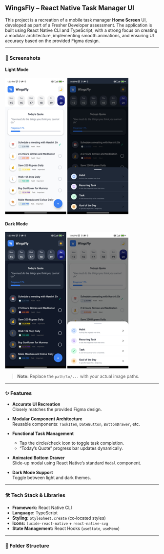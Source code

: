 ## WingsFly – React Native Task Manager UI

This project is a recreation of a mobile task manager **Home Screen** UI, developed as part of a Fresher Developer assessment. The application is built using React Native CLI and TypeScript, with a strong focus on creating a modular architecture, implementing smooth animations, and ensuring UI accuracy based on the provided Figma design.

---

### 📸 Screenshots

#### Light Mode  
<img src="assets/lightThemeSS.jpg" width="200" alt="Home Screen (Light)" />
<img src="assets/bottomDrawerSS.jpg" width="200" alt="Bottom Drawer (Light)" />


#### Dark Mode  
<img src="assets/darkThemeSS.jpg" width="200" alt="Home Screen (Dark)" />
<img src="assets/darkThemeBottomDrawerSS.jpg" width="200" alt="Bottom Drawer (Dark)" />


> **Note:** Replace the `path/to/...` with your actual image paths.

---

### ✨ Features

- **Accurate UI Recreation**  
  Closely matches the provided Figma design.

- **Modular Component Architecture**  
  Reusable components: `TaskItem`, `DateButton`, `BottomDrawer`, etc.

- **Functional Task Management**  
  - Tap the circle/check icon to toggle task completion.  
  - “Today’s Quote” progress bar updates dynamically.

- **Animated Bottom Drawer**  
  Slide-up modal using React Native’s standard `Modal` component.

- **Dark Mode Support**  
  Toggle between light and dark themes.

---

### 🛠️ Tech Stack & Libraries

- **Framework:** React Native CLI  
- **Language:** TypeScript  
- **Styling:** `StyleSheet.create` (co‑located styles)  
- **Icons:** `lucide-react-native` + `react-native-svg`  
- **State Management:** React Hooks (`useState`, `useMemo`)

---

### 📁 Folder Structure

